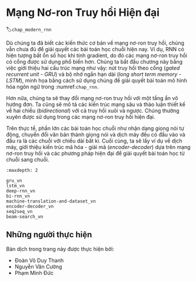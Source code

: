 <!--
# Modern Recurrent Neural Networks
-->

# Mạng Nơ-ron Truy hồi Hiện đại
:label:`chap_modern_rnn`

<!--
Although we have learned the basics of recurrent neural networks, they are not sufficient for a practitioner to solve today's sequence learning problems.
For instance, given the numerical unstability during gradient calculation, gated recurrent neural networks are much more common in practice.
We will begin by introducing two of such widely-used networks, namely gated recurrent units (GRUs) and long short term memory (LSTM),
with illustrations using the same language modeling problem as introduced in :numref:`chap_rnn`.
-->

Dù chúng ta đã biết các kiến thức cơ bản về mạng nơ-ron truy hồi, chúng vẫn chưa đủ để giải quyết các bài toán học chuỗi hiện nay.
Ví dụ, RNN có hiện tượng bất ổn số học khi tính gradient, do đó các mạng nơ-ron truy hồi có cổng được sử dụng phổ biến hơn.
Chúng ta bắt đầu chương này bằng việc giới thiệu hai cấu trúc mạng như vậy: nút truy hồi theo cổng (*gated recurrent unit - GRU*) và bộ nhớ ngắn hạn dài (*long short term memory - LSTM*), minh họa bằng cách sử dụng chúng để giải quyết bài toán mô hình hóa ngôn ngữ trong :numref:`chap_rnn`.

<!--
Furthermore, we will modify recurrent neural networks with a single undirectional hidden layer.
We will describe deep architectures, and discuss the bidirectional design with both forward and backward recursion.
They are frequently adopted in modern recurrent networks.
-->

Hơn nữa, chúng ta sẽ thay đổi mạng nơ-ron truy hồi với một tầng ẩn vô hướng đơn.
Ta cũng sẽ mô tả các kiến trúc mạng sâu và thảo luận thiết kế về hai chiều (*bidirectional*) với cả truy hồi xuôi và ngược.
Chúng thường xuyên được sử dụng trong các mạng nơ-ron truy hồi hiện đại.


<!--
In fact, a large portion of sequence learning problems such as automatic speech recognition, 
text to speech, and machine translation, consider both inputs and outputs to be sequences of arbitrary length.
Finally, we will take machine translation as an example, and introduce the encoder-decoder architecture based on
recurrent neural networks and modern practices for such sequence to sequence learning problems.
-->

Trên thực tế, phần lớn các bài toán học chuỗi như nhận dạng giọng nói tự động, chuyển đổi văn bản thành giọng nói và dịch máy đều có đầu vào và đầu ra là các chuỗi với chiều dài bất kì.
Cuối cùng, ta sẽ lấy ví dụ về dịch máy, giới thiệu kiến trúc mã hóa - giải mã (*encoder-decoder*) dựa trên mạng nơ-ron truy hồi và các phương pháp hiện đại để giải quyết bài toán học từ chuỗi sang chuỗi.

```toc
:maxdepth: 2

gru_vn
lstm_vn
deep-rnn_vn
bi-rnn_vn
machine-translation-and-dataset_vn
encoder-decoder_vn
seq2seq_vn
beam-search_vn
```

## Những người thực hiện
Bản dịch trong trang này được thực hiện bởi:

* Đoàn Võ Duy Thanh
* Nguyễn Văn Cường
* Phạm Minh Đức
